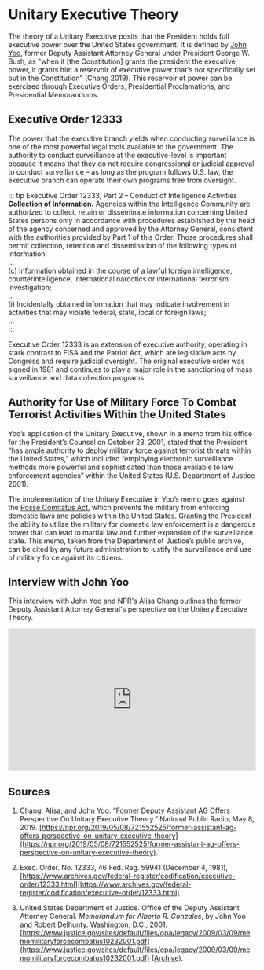 # Unitary Executive Theory
The theory of a Unitary Executive posits that the President holds full executive power over the United States government. It is defined by [John Yoo](https://en.wikipedia.org/wiki/John_Yoo), former Deputy Assistant Attorney General under President George W. Bush, as "when it [the Constitution] grants the president the executive power, it grants him a reservoir of executive power that's not specifically set out in the Constitution" (Chang 2019). This reservoir of power can be exercised through Executive Orders, Presidential Proclamations, and Presidential Memorandums.

## Executive Order 12333
The power that the executive branch yields when conducting surveillance is one of the most powerful legal tools available to the government. The authority to conduct surveillance at the executive-level is important because it means that they do not require congressional or judicial approval to conduct surveillance – as long as the program follows U.S. law, the executive branch can operate their own programs free from oversight. 

::: tip Executive Order 12333, Part 2 – Conduct of Intelligence Activities
**Collection of Information.** Agencies within the Intelligence Community are authorized to collect, retain or disseminate information concerning United States persons only in accordance with procedures established by the head of the agency concerned and approved by the Attorney General, consistent with the authorities provided by Part 1 of this Order. Those procedures shall permit collection, retention and dissemination of the following types of information:<br>
...<br>
(c) Information obtained in the course of a lawful foreign intelligence, counterintelligence, international narcotics or international terrorism investigation;<br>
...<br>
(i) Incidentally obtained information that may indicate involvement in activities that may violate federal, state, local or foreign laws; <br>
...<br>
:::

Executive Order 12333 is an extension of executive authority, operating in stark contrast to FISA and the Patriot Act, which are legislative acts by Congress and require judicial oversight. The original executive order was signed in 1981 and continues to play a major role in the sanctioning of mass surveillance and data collection programs. 

## Authority for Use of Military Force To Combat Terrorist Activities Within the United States
Yoo’s application of the Unitary Executive, shown in a memo from his office for the President’s Counsel on October 23, 2001, stated that the President “has ample authority to deploy military force against terrorist threats within the United States,” which included “employing electronic surveillance methods more powerful and sophisticated than those available to law enforcement agencies” within the United States (U.S. Department of Justice 2001). 

The implementation of the Unitary Executive in Yoo’s memo goes against the [Posse Comitatus Act](https://en.wikipedia.org/wiki/Posse_Comitatus_Act), which prevents the military from enforcing domestic laws and policies within the United States. Granting the President the ability to utilize the military for domestic law enforcement is a dangerous power that can lead to martial law and further expansion of the surveillance state. This memo, taken from the Department of Justice’s public archive, can be cited by any future administration to justify the surveillance and use of military force against its citizens. 

## Interview with John Yoo
This interview with John Yoo and NPR's Alisa Chang outlines the former Deputy Assistant Attorney General's perspective on the Unitery Executive Theory. 

<iframe src="https://www.npr.org/player/embed/721552525/721552526" width="100%" height="290" frameborder="0" scrolling="no" title="NPR embedded audio player"></iframe>

## Sources
1. Chang, Alisa, and John Yoo. “Former Deputy Assistant AG Offers Perspective On Unitary 
Executive Theory.” National Public Radio, May 8, 2019. [https://npr.org/2019/05/08/721552525/former-assistant-ag-offers-perspective-on-unitary-executive-theory](https://npr.org/2019/05/08/721552525/former-assistant-ag-offers-perspective-on-unitary-executive-theory).

2. Exec. Order. No. 12333, 46 Fed. Reg. 59941 (December 4, 1981), [https://www.archives.gov/federal-register/codification/executive-order/12333.html](https://www.archives.gov/federal-register/codification/executive-order/12333.html). 

3. United States Department of Justice. Office of the Deputy Assistant Attorney General. *Memorandum for Alberto R. Gonzales*, by John Yoo and Robert Delhunty. Washington, D.C., 2001. [https://www.justice.gov/sites/default/files/opa/legacy/2009/03/09/memomilitaryforcecombatus10232001.pdf](https://www.justice.gov/sites/default/files/opa/legacy/2009/03/09/memomilitaryforcecombatus10232001.pdf) ([Archive](/archive/yoo-memo.pdf)).
